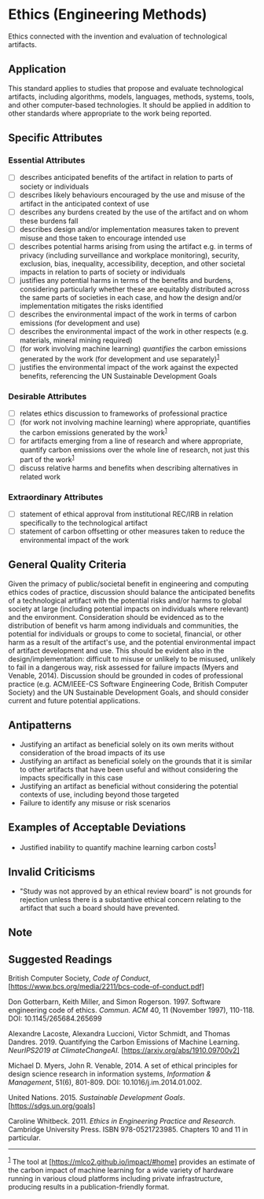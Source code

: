 # Ethics (Engineering Methods)

Ethics connected with the invention and evaluation of technological artifacts.

## Application

This standard applies to studies that propose and evaluate technological artifacts, including algorithms, models, languages,
methods, systems, tools, and other computer-based technologies.  It should be applied in addition to other standards where appropriate
to the work being reported.

## Specific Attributes
### Essential Attributes
- [ ] describes anticipated benefits of the artifact in relation to parts of society or individuals
- [ ] describes likely behaviours encouraged by the use and misuse of the artifact in the anticipated context of use
- [ ] describes any burdens created by the use of the artifact and on whom these burdens fall
- [ ] describes design and/or implementation measures taken to prevent misuse and those taken to encourage intended use
- [ ] describes potential harms arising from using the artifact e.g. in terms of privacy (including surveillance and workplace monitoring), security, exclusion, bias, inequality, accessibility, deception, and other societal impacts in relation to parts of society or individuals
- [ ] justifies any potential harms in terms of the benefits and burdens, considering particularly whether these are equitably distributed across the same parts of societies in each case, and how the design and/or implementation mitigates the risks identified
- [ ] describes the environmental impact of the work in terms of carbon emissions (for development and use)
- [ ] describes the environmental impact of the work in other respects (e.g. materials, mineral mining required)
- [ ] (for work involving machine learning) *quantifies* the carbon emissions generated by the work (for development and use separately)<sup>[1](myfootnote1)</sup>
- [ ] justifies the environmental impact of the work against the expected benefits, referencing the UN Sustainable Development Goals

### Desirable Attributes
- [ ] relates ethics discussion to frameworks of professional practice
- [ ] (for work not involving machine learning) where appropriate, quantifies the carbon emissions generated by the work<sup>[1](myfootnote1)</sup>
- [ ] for artifacts emerging from a line of research and where appropriate, quantify carbon emissions over the whole line of research, not just this part of the work<sup>[1](myfootnote1)</sup>
- [ ] discuss relative harms and benefits when describing alternatives in related work

### Extraordinary Attributes
- [ ] statement of ethical approval from institutional REC/IRB in relation specifically to the technological artifact
- [ ] statement of carbon offsetting or other measures taken to reduce the environmental impact of the work

## General Quality Criteria

Given the primacy of public/societal benefit in engineering and computing ethics codes of practice, discussion should balance the anticipated benefits of a technological artifact with the potential risks and/or harms to global society at large (including potential impacts on individuals where relevant) and the environment.  Consideration should be evidenced as to the distribution of benefit vs harm among individuals and communities, the potential for individuals or groups to come to societal, financial, or other harm as a result of the artifact's use, and the potential environmental impact of artifact development and use.  This should be evident also in the design/implementation: difficult to misuse or unlikely to be misused, unlikely to fail in a dangerous way, risk assessed for failure impacts (Myers and Venable, 2014).  Discussion should be grounded in codes of professional practice (e.g. ACM/IEEE-CS Software Engineering Code, British Computer Society) and the UN Sustainable Development Goals, and should consider current and future potential applications.

## Antipatterns

- Justifying an artifact as beneficial solely on its own merits without consideration of the broad impacts of its use
- Justifying an artifact as beneficial solely on the grounds that it is similar to other artifacts that have been useful and without considering the impacts specifically in this case
- Justifying an artifact as beneficial without considering the potential contexts of use, including beyond those targeted
- Failure to identify any misuse or risk scenarios

## Examples of Acceptable Deviations

- Justified inability to quantify machine learning carbon costs<sup>[1](myfootnote1)</sup>

## Invalid Criticisms

- &quot;Study was not approved by an ethical review board&quot; is not grounds for rejection unless there is a substantive ethical concern relating to the artifact that such a board should have prevented.

## Note


## Suggested Readings

British Computer Society, *Code of Conduct*, [https://www.bcs.org/media/2211/bcs-code-of-conduct.pdf]

Don Gotterbarn, Keith Miller, and Simon Rogerson. 1997. Software engineering code of ethics. *Commun. ACM* 40, 11 (November 1997), 110-118. DOI: 10.1145/265684.265699

Alexandre Lacoste, Alexandra Luccioni, Victor Schmidt, and Thomas Dandres.  2019.  Quantifying the Carbon Emissions of Machine Learning.  *NeurIPS2019 at ClimateChangeAI.*  [https://arxiv.org/abs/1910.09700v2]

Michael D. Myers, John R. Venable, 2014. A set of ethical principles for design science research in information systems, *Information & Management*, 51(6), 801-809.  DOI: 10.1016/j.im.2014.01.002.

United Nations. 2015.  *Sustainable Development Goals*. [https://sdgs.un.org/goals]

Caroline Whitbeck. 2011.  *Ethics in Engineering Practice and Research*. Cambridge University Press.  ISBN 978-0521723985.  Chapters 10 and 11 in particular.

---
<sup>[1](myfootnote1)</sup> The tool at [https://mlco2.github.io/impact/#home] provides an estimate of the carbon impact of machine learning for a wide variety of hardware running in various cloud platforms including private infrastructure, producing results in a publication-friendly format.
